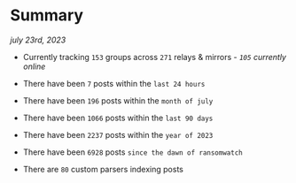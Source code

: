 
# Summary
_july 23rd, 2023_

- Currently tracking `153` groups across `271` relays & mirrors - _`105` currently online_

- There have been `7` posts within the `last 24 hours`

- There have been `196` posts within the `month of july`

- There have been `1066` posts within the `last 90 days`

- There have been `2237` posts within the `year of 2023`

- There have been `6928` posts `since the dawn of ransomwatch`

- There are `80` custom parsers indexing posts

